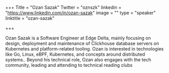 +++
Title = "Ozan Sazak"
Twitter = "oznszk"
linkedin = "https://www.linkedin.com/in/ozan-sazak"
image = ""
type = "speaker"
linktitle = "ozan-sazak"

+++

Ozan Sazak is a Software Engineer at Edge Delta, mainly focusing on design, deployment and maintenance of Clickhouse database servers on Kubernetes and platform-related tooling. Ozan is interested in technologies like Go, Linux, eBPF, Kubernetes, and concepts around distributed systems.. Beyond his technical role, Ozan also engages with the tech community, leading and attending to technical reading clubs
